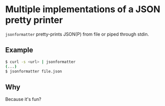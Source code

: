 Multiple implementations of a JSON pretty printer
=================================================

`jsonformatter` pretty-prints JSON(P) from file or piped through stdin.


Example
-------

```bash
$ curl -s <url> | jsonformatter
(...)
$ jsonformatter file.json
```


Why
---

Because it's fun?

